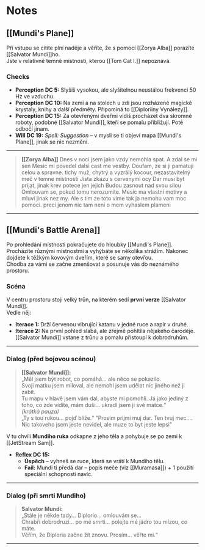 # Notes
## [[Mundi's Plane]]
Při vstupu se cítíte plní naděje a věříte, že s pomocí [[Zorya Alba]] porazíte [[Salvator Mundi]]ho.  
Jste v relativně temné místnosti, kterou [[Tom Cat I.]] nepoznává.
### Checks
- **Perception DC 5:** Slyšíš vysokou, ale slyšitelnou neustálou frekvenci 50 Hz ve vzduchu.  
- **Perception DC 10:** Na zemi a na stolech u zdi jsou rozházené magické krystaly, knihy a další předměty. Připomíná to [[Diploriiny Vynálezy]].  
- **Perception DC 15:** Za otevřenými dveřmi vidíš procházet dva skromné roboty, podobné [[Salvator Mundi]], kteří se pomalu přibližují. Poté odbočí jinam.  
- **Will DC 19:** *Spell: Suggestion* – v mysli se ti objeví mapa [[Mundi's Plane]], jinak se nic nezmění.
--- 
> **[[Zorya Alba]]**
> Dnes v noci jsem jako vzdy nemohla spat. A zdal se mi sen
> Mesic mi povedel dalsi cast me vestby. Doufam, ze si ji pamatuji celou a spravne.
>   tichy muž, chytrý a vyzrálý kocour, nezastavitelný meč v temne mistnosti
>   Jista zkazu s cervenymi ocy 
>   Dar musi byt prijat, jinak krev potece jen jejich
>   Budou zasnout nad svou silou 
> Omlouvam se, pokud tomu nerozumite. Mesic ma vlastni motivy a mluvi jinak nez my.
> Ale s tim ze toto vime tak ja nemohu vam moc pomoci. preci jenom nic tam neni o mem vyhaslem plameni
---
## [[Mundi's Battle Arena]]
Po prohledání místnosti pokračujete do hloubky [[Mundi's Plane]].  
Procházíte různými místnostmi a vyhýbáte se několika strážím. Nakonec dojdete k těžkým kovovým dveřím, které se samy otevřou.  
Chodba za vámi se začne zmenšovat a posunuje vás do neznámého prostoru.
### Scéna
V centru prostoru stojí velký trůn, na kterém sedí **první verze** [[Salvator Mundi]].  
Vedle něj:
- **Iterace 1:** Drží červenou vibrující katanu v jedné ruce a rapír v druhé.  
- **Iterace 2:** Na první pohled slabá, ale zřejmě pohltila nějakého čaroděje.
[[Salvator Mundi]] vstane z trůnu a pomalu přistoupí k dobrodruhům.
---
### Dialog (před bojovou scénou)
> **[[Salvator Mundi]]:**  
> „Měl jsem být robot, co pomáhá… ale něco se pokazilo.  
> Svoji matku jsem miloval, ale nemohl jsem udělat nic jiného než ji zabít.  
> Tu mapu v hlavě jsem vám dal, abyste mi pomohli. Já jako jediný z toho, co zde vidíte, mám duši… ukradl jsem ji své matce.“  
> *(krátká pauza)*  
> „Ty s tou rukou… pojď blíže.“
> "Prosim prijmi muj dar. Ten tvuj mec.... Nic takoveho jsem jeste nevidel, ale muze to byt jeste lepsi"

V tu chvíli **Mundiho ruka** odkapne z jeho těla a pohybuje se po zemi k [[JetStream Sam]].  
- **Reflex DC 15:**
	- **Úspěch** – vyhneš se ruce, která se vrátí k Mundiho tělu.  
	- **Fail:** Mundi ti předá dar – popis meče (viz [[Muramasa]]) + 1 použití speciální schopnosti navíc.
---
### Dialog (při smrti Mundiho)
> **Salvator Mundi:**  
> „Stále je někde tady… Diplorio… omlouvám se…  
> Chrabří dobrodruzi… po mé smrti… polejte mé jádro tou mízou, co máte.  
> Věřím, že Diploria začne žít znovu. Prosím… věřte mi.“
---
